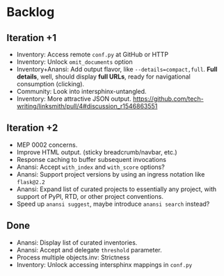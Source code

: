 # Backlog

## Iteration +1
- Inventory: Access remote `conf.py` at GitHub or HTTP
- Inventory: Unlock `omit_documents` option
- Inventory+Anansi: Add output flavor, like `--details=compact,full`.
  **Full details**, well, should display **full URLs**, ready for
  navigational consumption (clicking).
- Community: Look into intersphinx-untangled.
- Inventory: More attractive JSON output.
  https://github.com/tech-writing/linksmith/pull/4#discussion_r1546863551

## Iteration +2
- MEP 0002 concerns.
- Improve HTML output. (sticky breadcrumb/navbar, etc.)
- Response caching to buffer subsequent invocations
- Anansi: Accept `with_index` and `with_score` options? 
- Anansi: Support project versions by using an ingress notation like
  `flask@2.2`
- Anansi: Expand list of curated projects to essentially any project, with
  support of PyPI, RTD, or other project conventions.
- Speed up `anansi suggest`, maybe introduce `anansi search` instead?

## Done
- Anansi: Display list of curated inventories.
- Anansi: Accept and delegate `threshold` parameter.
- Process multiple objects.inv: Strictness
- Inventory: Unlock accessing intersphinx mappings in `conf.py`
